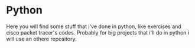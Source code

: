# Python
Here you will find some stuff that i've done in python, like exercises and cisco packet tracer's codes.
Probably for big projects that i'll do in python i will use an othere repository.

